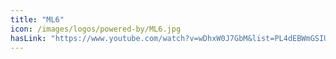 ```yaml
---
title: "ML6"
icon: /images/logos/powered-by/ML6.jpg
hasLink: "https://www.youtube.com/watch?v=wDhxW0J7GbM&list=PL4dEBWmGSIU9OkXQU2OAXmITPLhiMSPRp&index=45"
---
```

<!--
Licensed under the Apache License, Version 2.0 (the "License");
you may not use this file except in compliance with the License.
You may obtain a copy of the License at

http://www.apache.org/licenses/LICENSE-2.0

Unless required by applicable law or agreed to in writing, software
distributed under the License is distributed on an "AS IS" BASIS,
WITHOUT WARRANTIES OR CONDITIONS OF ANY KIND, either express or implied.
See the License for the specific language governing permissions and
limitations under the License.
-->

